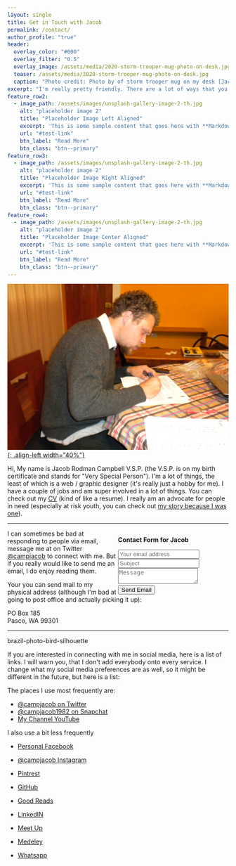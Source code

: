 ```yaml
---
layout: single
title: Get in Touch with Jacob
permalink: /contact/
author_profile: "true"
header:
  overlay_color: "#000"
  overlay_filter: "0.5"
  overlay_image: /assets/media/2020-storm-trooper-mug-photo-on-desk.jpg
  teaser: /assets/media/2020-storm-trooper-mug-photo-on-desk.jpg
  caption: "Photo credit: Photo by of storm trooper mug on my desk [Jacob Campbell](/contact) and it is really more of a sign of how much coffee I drink verses being more authoritarian"
excerpt: "I'm really pretty friendly. There are a lot of ways that you can get in touch with with. I look forward to hearing from you."
feature_row2:
  - image_path: /assets/images/unsplash-gallery-image-2-th.jpg
    alt: "placeholder image 2"
    title: "Placeholder Image Left Aligned"
    excerpt: 'This is some sample content that goes here with **Markdown** formatting. Left aligned with `type="left"`'
    url: "#test-link"
    btn_label: "Read More"
    btn_class: "btn--primary"
feature_row3:
  - image_path: /assets/images/unsplash-gallery-image-2-th.jpg
    alt: "placeholder image 2"
    title: "Placeholder Image Right Aligned"
    excerpt: 'This is some sample content that goes here with **Markdown** formatting. Right aligned with `type="right"`'
    url: "#test-link"
    btn_label: "Read More"
    btn_class: "btn--primary"
feature_row4:
  - image_path: /assets/images/unsplash-gallery-image-2-th.jpg
    alt: "placeholder image 2"
    title: "Placeholder Image Center Aligned"
    excerpt: 'This is some sample content that goes here with **Markdown** formatting. Centered with `type="center"`'
    url: "#test-link"
    btn_label: "Read More"
    btn_class: "btn--primary"
---
```



[![A photo of me grading papers for my students from UNSAAC in Cusco](/assets/media/jacob-campbell-grading-papers-cusco.jpeg){: .align-left width="40%"}][1]

[1]: /assets/media/jacob-campbell-grading-papers-cusco.jpeg


Hi, My name is Jacob Rodman Campbell V.S.P. (the V.S.P. is on my birth certificate and stands for "Very Special Person"). I'm a lot of things, the least of which is a web / graphic designer (it's really just a hobby for me). I have a couple of jobs and am super involved in a lot of things. You can check out my [CV](/cv/) (kind of like a resume). I really am an advocate for people in need (especially at risk youth, you can check out [my story because I was one](/testimony/)).


---

<div style="max-width: 50%; float: right;">
  <p><b>Contact Form for Jacob</b></p>
  <form method="POST" id="formaction" >
    <input type="hidden" name="_next" value="http://jacobrcampbell.com/contact/" />
    <input type="text" name="_gotcha" style="display:none" />
    <input type="email" name="email" placeholder="Your email address" />
    <input type="text" name="subject" placeholder="Subject" />
    <textarea name="message" placeholder="Message"></textarea>
    <button type="submit" class=".btn .btn--primary">Send Email</button>
  </form>
</div>

<script>
    var contactform =  document.getElementById('formaction');
    contactform.setAttribute('action', '//formspree.io/' + 'jacob.r.campbell' + '@' + 'gmail' + '.' + 'com');
</script>

I can sometimes be bad at responding to people via email, message me at on Twitter [@campjacob](https://twitter.com/campjacob) to connect with me. But if you really would like to send me an email, I do enjoy reading them. 

Your you can send mail to my physical address (although I'm bad at going to post office and actually picking it up):

PO Box 185   
Pasco, WA 99301  

---

brazil-photo-bird-silhouette

If you are interested in connecting with me in social media, here is a list of links. I will warn you, that I don't add everybody onto every service. I change what my social media preferences are as well, so it might be different in the future, but here is a list:

The places I use most frequently are:

- [<i class="fab fa-twitter"></i> @campjacob on Twitter][3]
- [<i class="fab fa-snapchat" size="5x"></i> @campjacob1982 on Snapchat][4]
- [<i class="fab fa-youtube"></i> My Channel YouTube][5]

I also use a bit less frequently

- [<i class="fab fa-facebook"></i> Personal Facebook][6]
- [<i class="fab fa-instagram"></i> @campjacob Instagram][7]
- [<i class="fab fa-pinterest"></i> Pintrest][8]
- [<i class="fab fa-github"></i> GitHub][9]
- [<i class="fab fa-goodreads"></i> Good Reads][10]
- [<i class="fab fa-linkedin"></i> LinkedIN][11]
- [<i class="fab fa-meetup"></i> Meet Up][12]
- [<i class="fab fa-mendeley"></i> Medeley][13]
- [<i class="fab fa-whatsapp"></i> Whatsapp][14]


  [3]: https://twitter.com/campjacob
  [4]: https://www.snapchat.com/add/campjacob1982
  [5]: https://www.youtube.com/user/campjacob/
  [6]: https://fb.com/jacobshouse
  [7]: https://instagram.com/campjacob
  [8]: https://www.pinterest.com/campjacob/
  [9]: https://github.com/campjacob
  [10]: https://www.goodreads.com/user/show/18796016-jacob-campbell
  [11]: https://www.linkedin.com/in/jacobrcampbell/
  [12]: https://www.meetup.com/members/189514267/
  [13]: https://www.mendeley.com/profiles/jacob-campbell3/
  [14]: https://wa.me/15093921056

